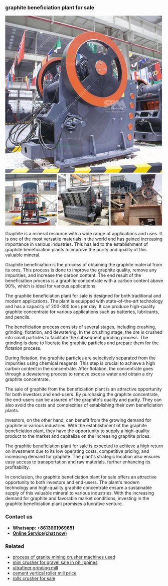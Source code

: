 <h3>graphite beneficiation plant for sale</h3><img src='1708499559.jpg' alt=''><p>Graphite is a mineral resource with a wide range of applications and uses. It is one of the most versatile materials in the world and has gained increasing importance in various industries. This has led to the establishment of graphite beneficiation plants to improve the purity and quality of this valuable mineral.</p><p>Graphite beneficiation is the process of obtaining the graphite material from its ores. This process is done to improve the graphite quality, remove any impurities, and increase the carbon content. The end result of the beneficiation process is a graphite concentrate with a carbon content above 90%, which is ideal for various applications.</p><p>The graphite beneficiation plant for sale is designed for both traditional and modern applications. The plant is equipped with state-of-the-art technology and has a capacity of 200-300 tons per day. It can produce high-quality graphite concentrate for various applications such as batteries, lubricants, and pencils.</p><p>The beneficiation process consists of several stages, including crushing, grinding, flotation, and dewatering. In the crushing stage, the ore is crushed into small particles to facilitate the subsequent grinding process. The grinding is done to liberate the graphite particles and prepare them for the flotation process.</p><p>During flotation, the graphite particles are selectively separated from the impurities using chemical reagents. This step is crucial to achieve a high carbon content in the concentrate. After flotation, the concentrate goes through a dewatering process to remove excess water and obtain a dry graphite concentrate.</p><p>The sale of graphite from the beneficiation plant is an attractive opportunity for both investors and end-users. By purchasing the graphite concentrate, the end-users can be assured of the graphite's quality and purity. They can also avoid the costs and complexities of establishing their own beneficiation plants.</p><p>Investors, on the other hand, can benefit from the growing demand for graphite in various industries. With the establishment of the graphite beneficiation plant, they have the opportunity to supply a high-quality product to the market and capitalize on the increasing graphite prices.</p><p>The graphite beneficiation plant for sale is expected to achieve a high return on investment due to its low operating costs, competitive pricing, and increasing demand for graphite. The plant's strategic location also ensures easy access to transportation and raw materials, further enhancing its profitability.</p><p>In conclusion, the graphite beneficiation plant for sale offers an attractive opportunity to both investors and end-users. The plant's modern technology and high-quality graphite concentrate ensure a sustainable supply of this valuable mineral to various industries. With the increasing demand for graphite and favorable market conditions, investing in the graphite beneficiation plant promises a lucrative venture.</p><h3>Contact us</h3><ul><li><strong>Whatsapp:&nbsp;<a href="https://wa.me/8613661969651">+8613661969651</a></strong></li><li><a href="https://swt.shibang-china.com/?git&amp;zhl&amp;graphite beneficiation plant for sale"><strong>Online Service(chat now)</strong></a></li></ul><h3>Related</h3><ul><li><a href='process of granite mining crusher machines used.md'>process of granite mining crusher machines used</a></li><li><a href='mini crusher for gravel sale in philippines.md'>mini crusher for gravel sale in philippines</a></li><li><a href='ultrafiner grinding mill.md'>ultrafiner grinding mill</a></li><li><a href='cement vertical roller mill price.md'>cement vertical roller mill price</a></li><li><a href='rolls crusher for sale.md'>rolls crusher for sale</a></li></ul>